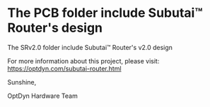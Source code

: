 # The PCB folder include Subutai™ Router's design

The SRv2.0 folder include Subutai™ Router's v2.0 design

For more information about this project, please visit: https://optdyn.com/subutai-router.html


Sunshine,


OptDyn Hardware Team

